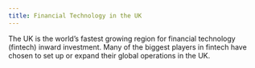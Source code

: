 ```yaml
---
title: Financial Technology in the UK
---
```

The UK is the world’s fastest growing region for financial technology (fintech) inward investment. Many of the biggest players in fintech have chosen to set up or expand their global operations in the UK.
